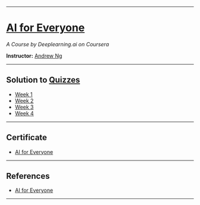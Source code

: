 ------------------------------------------------------------------------------------------

# [AI for Everyone](https://www.coursera.org/learn/ai-for-everyone/home/welcome)
*A Course by Deeplearning.ai on Coursera*

**Instructor:** [Andrew Ng](https://www.coursera.org/instructor/andrewng) 

---------------------------------------------------------------------------------------------

## Solution to [Quizzes](https://github.com/SHANK885/AI-for-Everyone/tree/master/Quizzes)
* [Week 1](https://github.com/samyaksand/AI-For-Everyone-Coursera/blob/master/Quizzes/Week%201%20Quiz.JPG)
* [Week 2](https://github.com/samyaksand/AI-For-Everyone-Coursera/blob/master/Quizzes/Week%202%20Quiz.JPG)
* [Week 3](https://github.com/samyaksand/AI-For-Everyone-Coursera/blob/master/Quizzes/Week%203%20Quiz.JPG)
* [Week 4](https://github.com/samyaksand/AI-For-Everyone-Coursera/blob/master/Quizzes/Week%204%20Quiz.JPG)

----------------------------------------------------------------------------------------------

## Certificate

- [AI for Everyone](https://www.coursera.org/account/accomplishments/verify/6SJD5P5F6GH3)

----------------------------------------------------------------------------------------------

## References

- [AI for Everyone](https://www.coursera.org/learn/ai-for-everyone/home/welcome)

-----------------------------------------------------------------------------------------------

